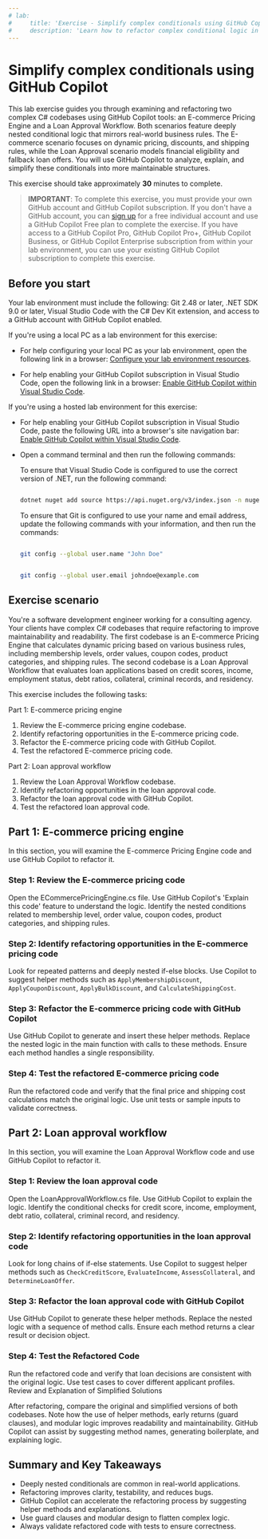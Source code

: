 ```yaml
---
# lab:
#     title: 'Exercise - Simplify complex conditionals using GitHub Copilot'
#     description: 'Learn how to refactor complex conditional logic in C# codebases using GitHub Copilot tools.'
---
```


# Simplify complex conditionals using GitHub Copilot

This lab exercise guides you through examining and refactoring two complex C# codebases using GitHub Copilot tools: an E-commerce Pricing Engine and a Loan Approval Workflow. Both scenarios feature deeply nested conditional logic that mirrors real-world business rules. The E-commerce scenario focuses on dynamic pricing, discounts, and shipping rules, while the Loan Approval scenario models financial eligibility and fallback loan offers. You will use GitHub Copilot to analyze, explain, and simplify these conditionals into more maintainable structures.





This exercise should take approximately **30** minutes to complete.

> **IMPORTANT**: To complete this exercise, you must provide your own GitHub account and GitHub Copilot subscription. If you don't have a GitHub account, you can <a href="https://github.com/" target="_blank">sign up</a> for a free individual account and use a GitHub Copilot Free plan to complete the exercise. If you have access to a GitHub Copilot Pro, GitHub Copilot Pro+, GitHub Copilot Business, or GitHub Copilot Enterprise subscription from within your lab environment, you can use your existing GitHub Copilot subscription to complete this exercise.

## Before you start

Your lab environment must include the following: Git 2.48 or later, .NET SDK 9.0 or later, Visual Studio Code with the C# Dev Kit extension, and access to a GitHub account with GitHub Copilot enabled.

If you're using a local PC as a lab environment for this exercise:

- For help configuring your local PC as your lab environment, open the following link in a browser: <a href="https://go.microsoft.com/fwlink/?linkid=2320147" target="_blank">Configure your lab environment resources</a>.

- For help enabling your GitHub Copilot subscription in Visual Studio Code, open the following link in a browser: <a href="https://go.microsoft.com/fwlink/?linkid=2320158" target="_blank">Enable GitHub Copilot within Visual Studio Code</a>.

If you're using a hosted lab environment for this exercise:

- For help enabling your GitHub Copilot subscription in Visual Studio Code, paste the following URL into a browser's site navigation bar: <a href="https://go.microsoft.com/fwlink/?linkid=2320158" target="_blank">Enable GitHub Copilot within Visual Studio Code</a>.

- Open a command terminal and then run the following commands:

    To ensure that Visual Studio Code is configured to use the correct version of .NET, run the following command:

    ```bash

    dotnet nuget add source https://api.nuget.org/v3/index.json -n nuget.org

    ```

    To ensure that Git is configured to use your name and email address, update the following commands with your information, and then run the commands:

    ```bash

    git config --global user.name "John Doe"

    ```

    ```bash

    git config --global user.email johndoe@example.com

    ```

## Exercise scenario

You're a software development engineer working for a consulting agency. Your clients have complex C# codebases that require refactoring to improve maintainability and readability. The first codebase is an E-commerce Pricing Engine that calculates dynamic pricing based on various business rules, including membership levels, order values, coupon codes, product categories, and shipping rules. The second codebase is a Loan Approval Workflow that evaluates loan applications based on credit scores, income, employment status, debt ratios, collateral, criminal records, and residency.

This exercise includes the following tasks:

Part 1: E-commerce pricing engine

1. Review the E-commerce pricing engine codebase.
1. Identify refactoring opportunities in the E-commerce pricing code.
1. Refactor the E-commerce pricing code with GitHub Copilot.
1. Test the refactored E-commerce pricing code.

Part 2: Loan approval workflow

1. Review the Loan Approval Workflow codebase.
1. Identify refactoring opportunities in the loan approval code.
1. Refactor the loan approval code with GitHub Copilot.
1. Test the refactored loan approval code.



## Part 1: E-commerce pricing engine

In this section, you will examine the E-commerce Pricing Engine code and use GitHub Copilot to refactor it.

### Step 1: Review the E-commerce pricing code

Open the ECommercePricingEngine.cs file. Use GitHub Copilot's 'Explain this code' feature to understand the logic. Identify the nested conditions related to membership level, order value, coupon codes, product categories, and shipping rules.

### Step 2: Identify refactoring opportunities in the E-commerce pricing code

Look for repeated patterns and deeply nested if-else blocks. Use Copilot to suggest helper methods such as `ApplyMembershipDiscount`, `ApplyCouponDiscount`, `ApplyBulkDiscount`, and `CalculateShippingCost`.

### Step 3: Refactor the E-commerce pricing code with GitHub Copilot

Use GitHub Copilot to generate and insert these helper methods. Replace the nested logic in the main function with calls to these methods. Ensure each method handles a single responsibility.

### Step 4: Test the refactored E-commerce pricing code

Run the refactored code and verify that the final price and shipping cost calculations match the original logic. Use unit tests or sample inputs to validate correctness.

## Part 2: Loan approval workflow

In this section, you will examine the Loan Approval Workflow code and use GitHub Copilot to refactor it.

### Step 1: Review the loan approval code

Open the LoanApprovalWorkflow.cs file. Use GitHub Copilot to explain the logic. Identify the conditional checks for credit score, income, employment, debt ratio, collateral, criminal record, and residency.

### Step 2: Identify refactoring opportunities in the loan approval code

Look for long chains of if-else statements. Use Copilot to suggest helper methods such as `CheckCreditScore`, `EvaluateIncome`, `AssessCollateral`, and `DetermineLoanOffer`.

### Step 3: Refactor the loan approval code with GitHub Copilot

Use GitHub Copilot to generate these helper methods. Replace the nested logic with a sequence of method calls. Ensure each method returns a clear result or decision object.

### Step 4: Test the Refactored Code

Run the refactored code and verify that loan decisions are consistent with the original logic. Use test cases to cover different applicant profiles.
Review and Explanation of Simplified Solutions

After refactoring, compare the original and simplified versions of both codebases. Note how the use of helper methods, early returns (guard clauses), and modular logic improves readability and maintainability. GitHub Copilot can assist by suggesting method names, generating boilerplate, and explaining logic.

## Summary and Key Takeaways

- Deeply nested conditionals are common in real-world applications.
- Refactoring improves clarity, testability, and reduces bugs.
- GitHub Copilot can accelerate the refactoring process by suggesting helper methods and explanations.
- Use guard clauses and modular design to flatten complex logic.
- Always validate refactored code with tests to ensure correctness.